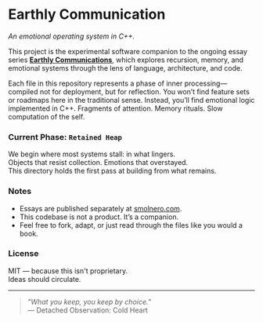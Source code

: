 # Earthly Communication

_An emotional operating system in C++._

This project is the experimental software companion to the ongoing essay series [**Earthly Communications**](https://smolnero.com), which explores recursion, memory, and emotional systems through the lens of language, architecture, and code.

Each file in this repository represents a phase of inner processing—compiled not for deployment, but for reflection. You won’t find feature sets or roadmaps here in the traditional sense. Instead, you’ll find emotional logic implemented in C++. Fragments of attention. Memory rituals. Slow computation of the self.

### Current Phase: `Retained Heap`
We begin where most systems stall: in what lingers.  
Objects that resist collection. Emotions that overstayed.  
This directory holds the first pass at building from what remains.

### Notes
- Essays are published separately at [smolnero.com](https://smolnero.com).
- This codebase is not a product. It’s a companion.
- Feel free to fork, adapt, or just read through the files like you would a book.

### License
MIT — because this isn't proprietary.  
Ideas should circulate.

---

> _"What you keep, you keep by choice."_  
> — Detached Observation: Cold Heart

